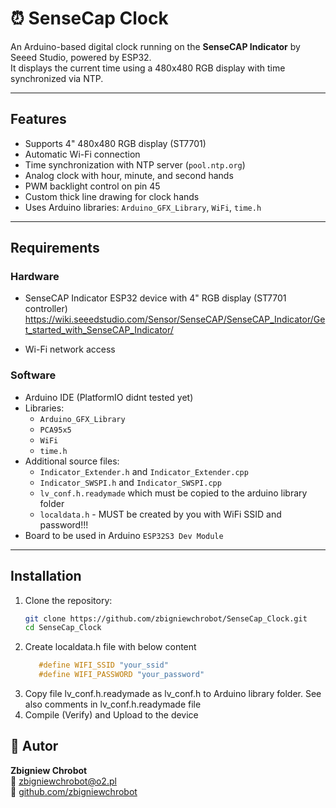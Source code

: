 # ⏰ SenseCap Clock 

An Arduino-based digital clock running on the **SenseCAP Indicator** by Seeed Studio, powered by ESP32.  
It displays the current time using a 480x480 RGB display with time synchronized via NTP.

---

## Features

- Supports 4" 480x480 RGB display (ST7701)
- Automatic Wi-Fi connection
- Time synchronization with NTP server (`pool.ntp.org`)
- Analog clock with hour, minute, and second hands
- PWM backlight control on pin 45
- Custom thick line drawing for clock hands
- Uses Arduino libraries: `Arduino_GFX_Library`, `WiFi`, `time.h`

---

## Requirements

### Hardware

- SenseCAP Indicator ESP32 device with  4" RGB display (ST7701 controller) https://wiki.seeedstudio.com/Sensor/SenseCAP/SenseCAP_Indicator/Get_started_with_SenseCAP_Indicator/
    
- Wi-Fi network access

### Software

- Arduino IDE (PlatformIO didnt tested yet)  
- Libraries:  
  - `Arduino_GFX_Library`  
  - `PCA95x5`  
  - `WiFi`  
  - `time.h`  
- Additional source files:  
  - `Indicator_Extender.h` and `Indicator_Extender.cpp`  
  - `Indicator_SWSPI.h` and `Indicator_SWSPI.cpp`
  - `lv_conf.h.readymade` which must be copied to the arduino library folder
  - `localdata.h`  - MUST be created by you with WiFi SSID and password!!!     
- Board to be used in Arduino `ESP32S3 Dev Module`
---


## Installation

1. Clone the repository:
   ```bash
   git clone https://github.com/zbigniewchrobot/SenseCap_Clock.git
   cd SenseCap_Clock
2. Create localdata.h file with below content
   ```C
      #define WIFI_SSID "your_ssid"
      #define WIFI_PASSWORD "your_password"
3. Copy file lv_conf.h.readymade as lv_conf.h to Arduino library folder. See also comments in lv_conf.h.readymade file
4. Compile (Verify) and Upload to the device


## 👤 Autor

**Zbigniew Chrobot**  
📧 zbigniewchrobot@o2.pl  
🔗 [github.com/zbigniewchrobot](https://github.com/zbigniewchrobot)

